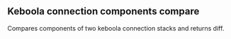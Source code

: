 ## Keboola connection components compare

Compares components of two keboola connection stacks and returns diff.

